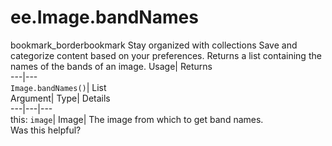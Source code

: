  
#  ee.Image.bandNames
bookmark_borderbookmark Stay organized with collections  Save and categorize content based on your preferences.
Returns a list containing the names of the bands of an image. 
Usage| Returns  
---|---  
`Image.bandNames()`| List  
Argument| Type| Details  
---|---|---  
this: `image`| Image| The image from which to get band names.  
Was this helpful?
